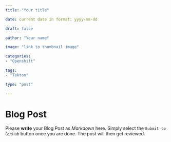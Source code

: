 ```yaml
--- 
title: "Your title"

date: current date in format: yyyy-mm-dd

draft: false

author: "Your name"

image: "link to thumbnail image"

categories:
- "Openshift"

tags:
- "Tekton"

type: "post"

---
```


# Blog Post

Please **write** your Blog Post as *Markdown* here. Simply select the `Submit to GitHub` button once you are done. The post will then get reviewed.
        